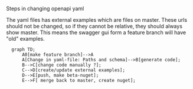Steps in changing openapi yaml 

The yaml files has external examples which are files on master. These urls should not be changed, so if they cannot be relative, they should always show master. This means the swagger gui form a feature branch will have "old" examples. 
```mermaid      
  graph TD;
      A0[make feature branch]-->A
      A[Change in yaml-file: Paths and schema]-->B[generate code];
      B-->C[change code manually ?];
      C-->D[create/update external examples];
      D-->E[push, make beta-nuget];
      E-->F[ merge back to master, create nuget];
```
